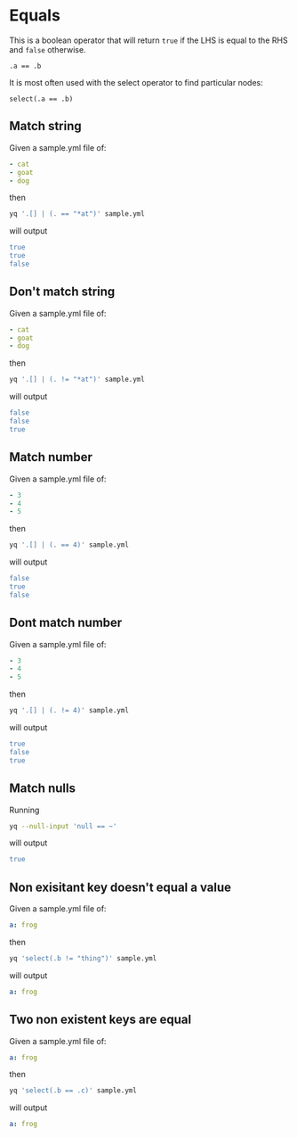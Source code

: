 # Equals

This is a boolean operator that will return `true` if the LHS is equal to the RHS and `false` otherwise.

```
.a == .b
```

It is most often used with the select operator to find particular nodes:

```
select(.a == .b)
```

## Match string
Given a sample.yml file of:
```yaml
- cat
- goat
- dog
```
then
```bash
yq '.[] | (. == "*at")' sample.yml
```
will output
```yaml
true
true
false
```

## Don't match string
Given a sample.yml file of:
```yaml
- cat
- goat
- dog
```
then
```bash
yq '.[] | (. != "*at")' sample.yml
```
will output
```yaml
false
false
true
```

## Match number
Given a sample.yml file of:
```yaml
- 3
- 4
- 5
```
then
```bash
yq '.[] | (. == 4)' sample.yml
```
will output
```yaml
false
true
false
```

## Dont match number
Given a sample.yml file of:
```yaml
- 3
- 4
- 5
```
then
```bash
yq '.[] | (. != 4)' sample.yml
```
will output
```yaml
true
false
true
```

## Match nulls
Running
```bash
yq --null-input 'null == ~'
```
will output
```yaml
true
```

## Non exisitant key doesn't equal a value
Given a sample.yml file of:
```yaml
a: frog
```
then
```bash
yq 'select(.b != "thing")' sample.yml
```
will output
```yaml
a: frog
```

## Two non existent keys are equal
Given a sample.yml file of:
```yaml
a: frog
```
then
```bash
yq 'select(.b == .c)' sample.yml
```
will output
```yaml
a: frog
```

